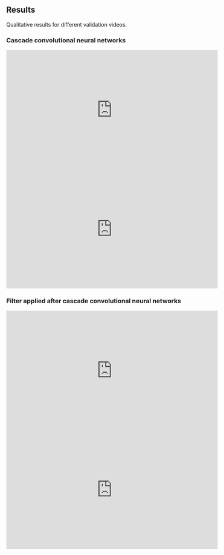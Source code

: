 ## Results

Qualitative results for different validation videos.

### Cascade convolutional neural networks

<iframe width="560" height="315" src="https://www.youtube.com/embed/B54VQuUGVDA?rel=0" frameborder="0" allow="accelerometer; autoplay; encrypted-media; gyroscope; picture-in-picture" allowfullscreen></iframe>

<iframe width="560" height="315" src="https://www.youtube.com/embed/7aQmdCtN5uY?rel=0" frameborder="0" allow="accelerometer; autoplay; encrypted-media; gyroscope; picture-in-picture" allowfullscreen></iframe>

### Filter applied after cascade convolutional neural networks 
<iframe width="560" height="315" src="https://www.youtube.com/embed/HoJGWGa_U_I?rel=0" frameborder="0" allow="accelerometer; autoplay; encrypted-media; gyroscope; picture-in-picture" allowfullscreen></iframe>

<iframe width="560" height="315" src="https://www.youtube.com/embed/lDzQA6n5HLY?rel=0" frameborder="0" allow="accelerometer; autoplay; encrypted-media; gyroscope; picture-in-picture" allowfullscreen></iframe>
